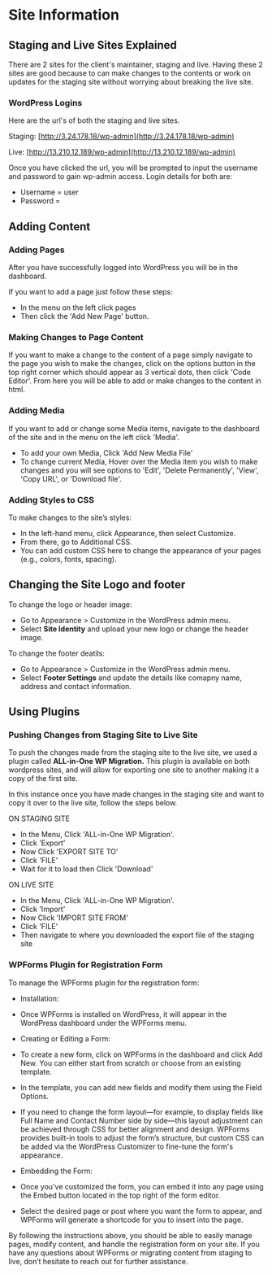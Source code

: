 # Site Information

## Staging and Live Sites Explained

There are 2 sites for the client's maintainer, staging and live. Having these 2 sites are good because to can make changes to the contents or work on updates for the staging site without worrying about breaking the live site.

### WordPress Logins
Here are the url's of both the staging and live sites.

Staging: [http://3.24.178.18/wp-admin](http://3.24.178.18/wp-admin)

Live: [http://13.210.12.189/wp-admin](http://13.210.12.189/wp-admin)

Once you have clicked the url, you will be prompted to input the username and password to gain wp-admin access. Login details for both are: 

- Username = user
- Password =

## Adding Content
### Adding Pages
After you have successfully logged into WordPress you will be in the dashboard. 

If you want to add a page just follow these steps:
- In the menu on the left click pages
- Then click the 'Add New Page' button.
  
### Making Changes to Page Content
If you want to make a change to the content of a page simply navigate to the page you wish to make the changes, click on the options button in the top right corner which should appear as 3 vertical dots, then click 'Code Editor'. From here you will be able to add or make changes to the content in html.

### Adding Media
If you want to add or change some Media items, navigate to the dashboard of the site and in the menu on the left click 'Media'. 

- To add your own Media, Click 'Add New Media File'
- To change current Media, Hover over the Media item you wish to make changes and you will see options to 'Edit', 'Delete Permanently', 'View', 'Copy URL', or 'Download file'.

### Adding Styles to CSS
To make changes to the site’s styles:
- In the left-hand menu, click Appearance, then select Customize.
- From there, go to Additional CSS.
- You can add custom CSS here to change the appearance of your pages (e.g., colors, fonts, spacing).

## Changing the Site Logo and footer
To change the logo or header image:
- Go to Appearance > Customize in the WordPress admin menu.
- Select <strong>Site Identity</strong> and upload your new logo or change the header image.

To change the footer deatils:
- Go to Appearance > Customize in the WordPress admin menu.
- Select <strong>Footer Settings</strong> and update the details like comapny name, address and contact information.

## Using Plugins
### Pushing Changes from Staging Site to Live Site
To push the changes made from the staging site to the live site, we used a plugin called <strong>ALL-in-One WP Migration.</strong> This plugin is available on both wordpress sites, and will allow for exporting one site to another making it a copy of the first site. 

In this instance once you have made changes in the staging site and want to copy it over to the live site, follow the steps below.

ON STAGING SITE

- In the Menu, Click 'ALL-in-One WP Migration'.
- Click 'Export'
- Now Click 'EXPORT SITE TO'
- Click 'FILE'
- Wait for it to load then Click 'Download'

ON LIVE SITE

- In the Menu, Click 'ALL-in-One WP Migration'.
- Click 'Import'
- Now Click 'IMPORT SITE FROM'
- Click 'FILE'
- Then navigate to where you downloaded the export file of the staging site

### WPForms Plugin for Registration Form
To manage the WPForms plugin for the registration form:

* Installation:

- Once WPForms is installed on WordPress, it will appear in the WordPress dashboard under the WPForms menu.

* Creating or Editing a Form:

- To create a new form, click on WPForms in the dashboard and click Add New. You can either start from scratch or choose from an existing template.

- In the template, you can add new fields and modify them using the Field Options.

- If you need to change the form layout—for example, to display fields like Full Name and Contact Number side by side—this layout adjustment can be achieved through CSS for better alignment and design. WPForms provides built-in tools to adjust the form’s structure, but custom CSS can be added via the WordPress Customizer to fine-tune the form's appearance.

* Embedding the Form:

- Once you've customized the form, you can embed it into any page using the Embed button located in the top right of the form editor.

- Select the desired page or post where you want the form to appear, and WPForms will generate a shortcode for you to insert into the page.

By following the instructions above, you should be able to easily manage pages, modify content, and handle the registration form on your site. If you have any questions about WPForms or migrating content from staging to live, don’t hesitate to reach out for further assistance.

